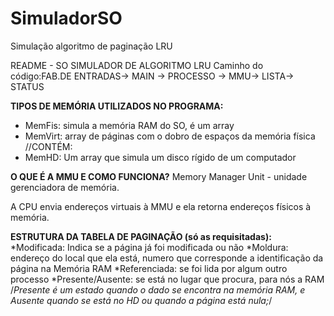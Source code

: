 # SimuladorSO
Simulação algoritmo de paginação LRU

README - SO
SIMULADOR DE ALGORITMO LRU
Caminho do código:FAB.DE ENTRADAS-> MAIN -> PROCESSO -> MMU-> LISTA-> STATUS

**TIPOS DE MEMÓRIA UTILIZADOS NO PROGRAMA:**
- MemFis: simula a memória RAM do SO, é um array 							
- MemVirt: array de páginas com o dobro de espaços da memória física //CONTÉM: 
- MemHD: Um array que simula um disco rígido de um computador 

**O QUE É A MMU E COMO FUNCIONA?**
	Memory Manager Unit - unidade gerenciadora de memória. 
  
  A CPU envia endereços virtuais à MMU e ela retorna endereços físicos à memória.

**ESTRUTURA DA TABELA DE PAGINAÇÃO (só as requisitadas):**
	*Modificada: Indica se a página já foi modificada ou não
	*Moldura: endereço do local que ela está, numero que corresponde a identificação da página na Memória RAM
	*Referenciada: se foi lida por algum outro processo
	*Presente/Ausente: se está no lugar que procura, para nós a RAM
	/*Presente é um estado quando o dado se encontra na memória RAM, e Ausente quando se está no HD ou quando a página está nula;*/
